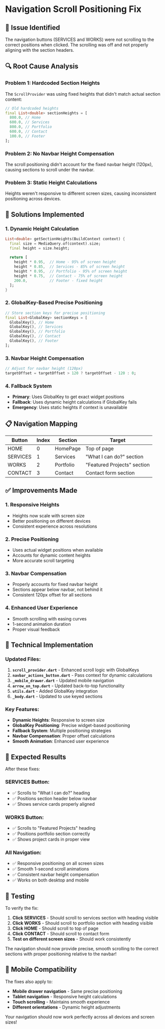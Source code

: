 # Navigation Scroll Positioning Fix

## 🎯 **Issue Identified**
The navigation buttons (SERVICES and WORKS) were not scrolling to the correct positions when clicked. The scrolling was off and not properly aligning with the section headers.

## 🔍 **Root Cause Analysis**

### **Problem 1: Hardcoded Section Heights**
The `ScrollProvider` was using fixed heights that didn't match actual section content:
```dart
// Old hardcoded heights
final List<double> sectionHeights = [
  800.0, // Home
  600.0, // Services  
  800.0, // Portfolio
  600.0, // Contact
  100.0, // Footer
];
```

### **Problem 2: No Navbar Height Compensation**
The scroll positioning didn't account for the fixed navbar height (120px), causing sections to scroll under the navbar.

### **Problem 3: Static Height Calculations**
Heights weren't responsive to different screen sizes, causing inconsistent positioning across devices.

## 🔧 **Solutions Implemented**

### **1. Dynamic Height Calculation**
```dart
List<double> getSectionHeights(BuildContext context) {
  final size = MediaQuery.of(context).size;
  final height = size.height;
  
  return [
    height * 0.95,  // Home - 95% of screen height
    height * 0.85,  // Services - 85% of screen height  
    height * 0.95,  // Portfolio - 95% of screen height
    height * 0.75,  // Contact - 75% of screen height
    200.0,          // Footer - fixed height
  ];
}
```

### **2. GlobalKey-Based Precise Positioning**
```dart
// Store section keys for precise positioning
final List<GlobalKey> sectionKeys = [
  GlobalKey(), // Home
  GlobalKey(), // Services  
  GlobalKey(), // Portfolio
  GlobalKey(), // Contact
  GlobalKey(), // Footer
];
```

### **3. Navbar Height Compensation**
```dart
// Adjust for navbar height (120px)
targetOffset = targetOffset > 120 ? targetOffset - 120 : 0;
```

### **4. Fallback System**
- **Primary**: Uses GlobalKey to get exact widget positions
- **Fallback**: Uses dynamic height calculations if GlobalKey fails
- **Emergency**: Uses static heights if context is unavailable

## 📋 **Navigation Mapping**

| Button | Index | Section | Target |
|--------|-------|---------|---------|
| HOME | 0 | HomePage | Top of page |
| SERVICES | 1 | Services | "What I can do?" section |
| WORKS | 2 | Portfolio | "Featured Projects" section |
| CONTACT | 3 | Contact | Contact form section |

## ✅ **Improvements Made**

### **1. Responsive Heights**
- Heights now scale with screen size
- Better positioning on different devices
- Consistent experience across resolutions

### **2. Precise Positioning**
- Uses actual widget positions when available
- Accounts for dynamic content heights
- More accurate scroll targeting

### **3. Navbar Compensation**
- Properly accounts for fixed navbar height
- Sections appear below navbar, not behind it
- Consistent 120px offset for all sections

### **4. Enhanced User Experience**
- Smooth scrolling with easing curves
- 1-second animation duration
- Proper visual feedback

## 🎨 **Technical Implementation**

### **Updated Files:**
1. **`scroll_provider.dart`** - Enhanced scroll logic with GlobalKeys
2. **`navbar_actions_button.dart`** - Pass context for dynamic calculations
3. **`_mobile_drawer.dart`** - Updated mobile navigation
4. **`arrow_on_top.dart`** - Updated back-to-top functionality
5. **`utils.dart`** - Added GlobalKey integration
6. **`_body.dart`** - Updated to use keyed sections

### **Key Features:**
- **Dynamic Heights**: Responsive to screen size
- **GlobalKey Positioning**: Precise widget-based positioning
- **Fallback System**: Multiple positioning strategies
- **Navbar Compensation**: Proper offset calculations
- **Smooth Animation**: Enhanced user experience

## 🧪 **Expected Results**

After these fixes:

### **SERVICES Button:**
- ✅ Scrolls to "What I can do?" heading
- ✅ Positions section header below navbar
- ✅ Shows service cards properly aligned

### **WORKS Button:**
- ✅ Scrolls to "Featured Projects" heading  
- ✅ Positions portfolio section correctly
- ✅ Shows project cards in proper view

### **All Navigation:**
- ✅ Responsive positioning on all screen sizes
- ✅ Smooth 1-second scroll animations
- ✅ Consistent navbar height compensation
- ✅ Works on both desktop and mobile

## 🚀 **Testing**

To verify the fix:
1. **Click SERVICES** - Should scroll to services section with heading visible
2. **Click WORKS** - Should scroll to portfolio section with heading visible
3. **Click HOME** - Should scroll to top of page
4. **Click CONTACT** - Should scroll to contact form
5. **Test on different screen sizes** - Should work consistently

The navigation should now provide precise, smooth scrolling to the correct sections with proper positioning relative to the navbar!

## 📱 **Mobile Compatibility**

The fixes also apply to:
- **Mobile drawer navigation** - Same precise positioning
- **Tablet navigation** - Responsive height calculations
- **Touch scrolling** - Maintains smooth experience
- **Different orientations** - Dynamic height adjustments

Your navigation should now work perfectly across all devices and screen sizes!
